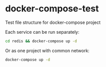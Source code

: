 # docker-compose-test
Test file structure for docker-compose project

Each service can be run separately:

```bash
cd redis && docker-compose up -d
```

Or as one project with common network:

```bash
docker-compose up -d
```
